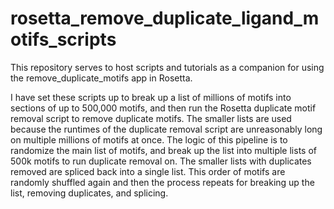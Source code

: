 # rosetta_remove_duplicate_ligand_motifs_scripts
This repository serves to host scripts and tutorials as a companion for using the remove_duplicate_motifs app in Rosetta.

I have set these scripts up to break up a list of millions of motifs into sections of up to 500,000 motifs, and then run the Rosetta duplicate motif removal script to remove duplicate motifs. The smaller lists are used because the runtimes of the duplicate removal script are unreasonably long on multiple millions of motifs at once. The logic of this pipeline is to randomize the main list of motifs, and break up the list into multiple lists of 500k motifs to run duplicate removal on. The smaller lists with duplicates removed are spliced back into a single list. This order of motifs are randomly shuffled again and then the process repeats for breaking up the list, removing duplicates, and splicing.

